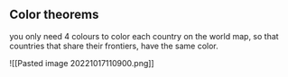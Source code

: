 ## Color theorems
you only need 4 colours to color each country on the world map, so that countries that share their frontiers, have the same color.

![[Pasted image 20221017110900.png]]
